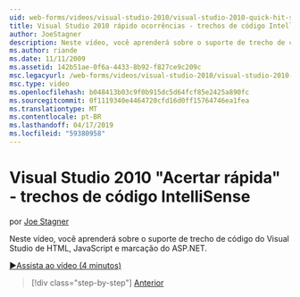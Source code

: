 ```yaml
---
uid: web-forms/videos/visual-studio-2010/visual-studio-2010-quick-hit-snippets-intellisense
title: Visual Studio 2010 rápido ocorrências - trechos de código IntelliSense | Microsoft Docs
author: JoeStagner
description: Neste vídeo, você aprenderá sobre o suporte de trecho de código do Visual Studio de HTML, JavaScript e marcação do ASP.NET.
ms.author: riande
ms.date: 11/11/2009
ms.assetid: 142b51ae-0f6a-4433-8b92-f827ce9c209c
msc.legacyurl: /web-forms/videos/visual-studio-2010/visual-studio-2010-quick-hit-snippets-intellisense
msc.type: video
ms.openlocfilehash: b048413b03c9f0b915dc5d64fcf85e2425a890fc
ms.sourcegitcommit: 0f1119340e4464720cfd16d0ff15764746ea1fea
ms.translationtype: MT
ms.contentlocale: pt-BR
ms.lasthandoff: 04/17/2019
ms.locfileid: "59380958"
---
```

# <a name="visual-studio-2010-quick-hit---snippets-intellisense"></a>Visual Studio 2010 "Acertar rápida" - trechos de código IntelliSense

por [Joe Stagner](https://github.com/JoeStagner)

Neste vídeo, você aprenderá sobre o suporte de trecho de código do Visual Studio de HTML, JavaScript e marcação do ASP.NET.

[&#9654;Assista ao vídeo (4 minutos)](https://channel9.msdn.com/Blogs/ASP-NET-Site-Videos/visual-studio-2010-quick-hit-snippets-intellisense)

> [!div class="step-by-step"]
> [Anterior](visual-studio-2010-quick-hit-websites-instead-of-web-projects.md)
